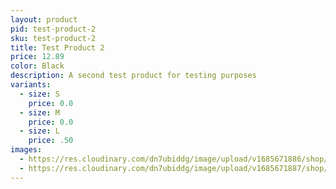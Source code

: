```yaml
---
layout: product
pid: test-product-2
sku: test-product-2
title: Test Product 2
price: 12.89
color: Black
description: A second test product for testing purposes
variants:
  - size: S
    price: 0.0
  - size: M
    price: 0.0
  - size: L
    price: .50
images:
  - https://res.cloudinary.com/dn7ubiddg/image/upload/v1685671886/shop/products/one_way_jacket-2_dz16ll.jpg
  - https://res.cloudinary.com/dn7ubiddg/image/upload/v1685671887/shop/products/to_die_for_crop_4_m00xgi.jpg
---
```

